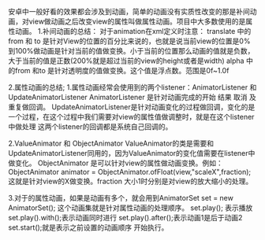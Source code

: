 安卓中一般好看的效果都会涉及到动画，简单的动画没有实质性改变的那是补间动画，对view做动画之后改变view的属性叫做属性动画。项目中大多数使用的是属性动画。
1.补间动画的总结：
  对于animation在xml定义时注意：
 translate 中的from 和 to 是针对View的位置的百分比来说的，也就是说当前view的位置是0%到100%做动画是针对当前的值做变换。小于当前的位置那么动画的值就是负数，大于当前的值是正数(200%就是超过当前的view的height或者是width)
alpha 中的from 和to 是针对透明度的值做变换。这个值是浮点数。范围是0f~1.0f

2.属性动画的总结;
1.属性动画经常会使用到的两个listener：AnimatorListener 和 UpdateAnimatorListener
 AnimatorListener 是针对动画完成的开始 结果 取消 及重复做回调。
UpdateAnimatorListener是针对动画变化的过程做回调，变化的是一个过程，在这个过程中我们需要对view的属性值做调整时，就是在这个listener中做处理
这两个listener的回调都是系统自己回调的。

2.ValueAnimator 和 ObjectAnimator
ValueAnimator的类是需要和UpdateAnimatorListener同用的，因为ValueAnimator的变化值需要在listener中做变化。
ObjectAnimator 是可以针对view的属性做动画变换。例如：ObjectAnimator animator = ObjectAnimator.ofFloat(view,"scaleX",fraction); 这就是针对view的X做变换。fraction 大小1时分别是对view的放大缩小的处理。

3.对于的属性动画，如果是动画有多个，就会用到AnimatorSet set = new AnimatorSet();
这个动画集就是针对属性动画的处理顺序。
set.play(); 表示播放  set.play().with();表示动画同时进行  set.play().after();表示动画1是后于动画2
set.start();就是表示之前设置的动画顺序 开始执行。